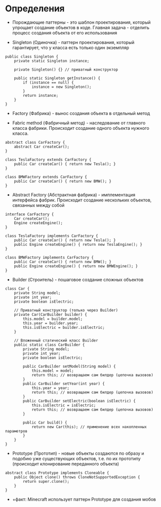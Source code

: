 # Определения

- Порождающие паттерны - это шаблон проектирования, который упрощает создание объектов в коде. Главная задача - отделить процесс создания объекта от его использования

- Singleton (Одиночка) - паттерн проектирования, который гарантирует, что у класса есть только один экземпляр
```
public class Singleton {
    private static Singleton instance;

    private Singleton() {} // приватный конструктор

    public static Singleton getInstance() {
        if (instance == null) {
            instance = new Singleton();
        }
        return instance;
    }
}
```

- Factory (Фабрика) - вынос создания объекта в отдельный метод

- Fabric method (Фабричный метод) - наследование от главного класса фабрики. Происходит создание одного объекта нужного класса.

```
abstract class CarFactory {
    abstract Car createCar();
}

class TeslaFactory extends CarFactory {
    public Car createCar() { return new Tesla(); }
}

class BMWFactory extends CarFactory {
    public Car createCar() { return new BMW(); }
}
```

- Abstract Factory (Абстрактная фабрика) - имплементация интерфейса фабрик. Происходит создание нескольких объектов, связанных между собой

```
interface CarFactory {
    Car createCar();
    Engine createEngine();
}

class TeslaFactory implements CarFactory {
    public Car createCar() { return new Tesla(); }
    public Engine createEngine() { return new TeslaEngine(); }
}

class BMWFactory implements CarFactory {
    public Car createCar() { return new BMW(); }
    public Engine createEngine() { return new BMWEngine(); }
}
```

- Builder (Строитель) - пошаговое создание сложных объектов
```
class Car {
    private String model;
    private int year;
    private boolean isElectric;

    // Приватный конструктор (только через Builder)
    private Car(CarBuilder builder) {
        this.model = builder.model;
        this.year = builder.year;
        this.isElectric = builder.isElectric;
    }

    // Вложенный статический класс Builder
    public static class CarBuilder {
        private String model;
        private int year;
        private boolean isElectric;

        public CarBuilder setModel(String model) {
            this.model = model;
            return this; // возвращаем сам билдер (цепочка вызовов)
        }
        public CarBuilder setYear(int year) {
            this.year = year;
            return this; // возвращаем сам билдер (цепочка вызовов)
        }
        public CarBuilder setElectric(boolean isElectric) {
            this.isElectric = isElectric;
            return this; // возвращаем сам билдер (цепочка вызовов)
        }

        public Car build() {
            return new Car(this); // применение всех накопленных параметров
        }
    }
}
```

- Prototype (Прототип) - новые объекты создаются по образу и подобию уже существующих объектов, т.е. по их прототипу (происходит клонирование переданного объекта)
```
abstract class Prototype implements Cloneable {
    public Object clone() throws CloneNotSupportedException {
        return super.clone();
    }
}
```

- +факт: Minecraft использует паттерн Prototype для создания мобов
